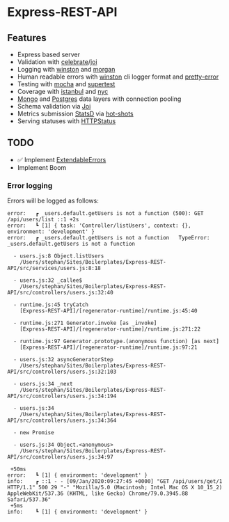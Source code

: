 # Express-REST-API

## Features

  + Express based server
  + Validation with [celebrate](https://github.com/arb/celebrate)/[joi](https://github.com/hapijs/joi)
  + Logging with [winston](https://github.com/winstonjs/winston) and [morgan](https://github.com/expressjs/morgan)
  + Human readable errors with [winston](https://github.com/winstonjs/winston) cli logger format and [pretty-error](https://github.com/AriaMinaei/pretty-error)
  + Testing with [mocha](https://mochajs.org/) and [supertest](https://github.com/visionmedia/supertest)
  + Coverage with [istanbul](https://istanbul.js.org/) and [nyc](https://github.com/istanbuljs/nyc)
  + [Mongo](https://mongodb.github.io/node-mongodb-native/) and [Postgres](https://node-postgres.com/) data layers with connection pooling
  + Schema validation via [Joi](https://hapi.dev/family/joi)
  + Metrics submission [StatsD](https://github.com/statsd/statsd) via [hot-shots](https://github.com/brightcove/hot-shots)
  + Serving statuses with [HTTPStatus](https://github.com/adaltas/node-http-status)

## TODO

  - ✅ Implement [ExtendableErrors](https://github.com/EQuimper/nodejs-api-boilerplate/blob/master/src/services/error.js)
  - Implement Boom


### Error logging

Errors will be logged as follows:

```
error:   ┏ _users.default.getUsers is not a function (500): GET /api/users/list ::1 +2s
error:   ┗ [1] { task: 'Controller/listUsers', context: {}, environment: 'development' }
error:   ┏ _users.default.getUsers is not a function   TypeError: _users.default.getUsers is not a function

  - users.js:8 Object.listUsers
    /Users/stephan/Sites/Boilerplates/Express-REST-API/src/services/users.js:8:18

  - users.js:32 _callee$
    /Users/stephan/Sites/Boilerplates/Express-REST-API/src/controllers/users.js:32:40

  - runtime.js:45 tryCatch
    [Express-REST-API]/[regenerator-runtime]/runtime.js:45:40

  - runtime.js:271 Generator.invoke [as _invoke]
    [Express-REST-API]/[regenerator-runtime]/runtime.js:271:22

  - runtime.js:97 Generator.prototype.(anonymous function) [as next]
    [Express-REST-API]/[regenerator-runtime]/runtime.js:97:21

  - users.js:32 asyncGeneratorStep
    /Users/stephan/Sites/Boilerplates/Express-REST-API/src/controllers/users.js:32:103

  - users.js:34 _next
    /Users/stephan/Sites/Boilerplates/Express-REST-API/src/controllers/users.js:34:194

  - users.js:34
    /Users/stephan/Sites/Boilerplates/Express-REST-API/src/controllers/users.js:34:364

  - new Promise

  - users.js:34 Object.<anonymous>
    /Users/stephan/Sites/Boilerplates/Express-REST-API/src/controllers/users.js:34:97

 +50ms
error:   ┗ [1] { environment: 'development' }
info:    ┏ ::1 - - [09/Jan/2020:09:27:45 +0000] "GET /api/users/get/1 HTTP/1.1" 500 29 "-" "Mozilla/5.0 (Macintosh; Intel Mac OS X 10_15_2) AppleWebKit/537.36 (KHTML, like Gecko) Chrome/79.0.3945.88 Safari/537.36"
 +5ms
info:    ┗ [1] { environment: 'development' }

```
